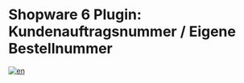 # Shopware 6 Plugin: Kundenauftragsnummer / Eigene Bestellnummer

[![en](https://img.shields.io/badge/lang-en-red.svg)](https://github.com/AREA-NET-GmbH-Shopware-Agentur/shopware6-plugin-sales-order-number/edit/main/READMe.md)
